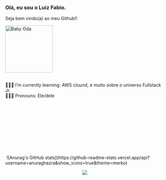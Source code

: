 ### Olá, eu sou o Luiz Fabio. 

Seja bem vindo(a) ao meu Github!!


<div><img align="center" alt="Baby Oda" height="150" style="border-radius:50 boder="#53A041"; src="https://github.com/LuizFabiodoCarmo/LuizFabiodoCarmo/assets/104438927/f3258fcb-4304-4f49-b35d-b63b795a2ab2">
</div> 

<br>

<p>👨🏽‍💻 I’m currently learning: AWS clound, e muito sobre o universo Fullstack Jr.
<br> 🧔🏽‍♂️ Pronouns: Ele/dele</p>

<div>
  <img height="180em" src"https://github-readme-stats.vercel.app/api?username=anuraghazra&show_icons=true&theme=merko">
  ![Anurag's GitHub stats](https://github-readme-stats.vercel.app/api?username=anuraghazra&show_icons=true&theme=merko)
</div>





<p align="center">
  <a href="https://skillicons.dev">
    <img src="https://skillicons.dev/icons?i=javascript,css,html,bootstrap,figma,mysql,typescript,java,python,angular,aws" />
  </a>
</p>

<!-- <div style="display: inline_block"><br>
  <img align="center" alt="Luiz-Js" height="30" width="40" src="https://raw.githubusercontent.com/devicons/devicon/master/icons/javascript/javascript-plain.svg">
  <img align="center" alt="Luiz-Ts" height="30" width="40" src="https://raw.githubusercontent.com/devicons/devicon/master/icons/typescript/typescript-plain.svg">
  <img align="center" alt="Luiz-React" height="30" width="40" src="https://raw.githubusercontent.com/devicons/devicon/master/icons/react/react-original.svg">
  <img align="center" alt="Luiz-HTML" height="30" width="40" src="https://raw.githubusercontent.com/devicons/devicon/master/icons/html5/html5-original.svg">
  <img align="center" alt="Luiz-CSS" height="30" width="40" src="https://raw.githubusercontent.com/devicons/devicon/master/icons/css3/css3-original.svg">
  <img align="center" alt="Luiz-Java" height="30" width="40" src="https://github.com/tandpfun/skill-icons/blob/main/icons/Java-Light.svg">
  <img align="center" alt="Luiz-MySQL" height="30" width="40" src="https://github.com/tandpfun/skill-icons/blob/main/icons/MySQL-Dark.svg">
  <img align="center" alt="Luiz-Python" height="30" width="40" src="https://raw.githubusercontent.com/devicons/devicon/master/icons/python/python-original.svg">
  <img align="center" alt="Luiz-Angular" height="30" width="40" src="https://github.com/tandpfun/skill-icons/blob/main/icons/Angular-Light.svg">
  <img align="center" alt="Luiz-Boot" height="30" width="40" src="https://github.com/tandpfun/skill-icons/blob/main/icons/Bootstrap.svg"> 
  <img align="center" alt="Luiz-Figma" height="30" width="40" src="https://github.com/tandpfun/skill-icons/blob/main/icons/Figma-Light.svg">
  <img align="center" alt="Luiz-aws" height="30" width="40" src="https://github.com/tandpfun/skill-icons/blob/main/icons/AWS-Dark.svg">
  

</div>-->


